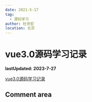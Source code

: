 ```yaml
---
date: 2021-5-17
tag:
  - 源码学习
author: 杜世宏
location: 北京
---
```


# vue3.0源码学习记录

**lastUpdated: 2023-7-27**

[vue3.0源码学习记录](https://www.kancloud.cn/dsh225/vue_javascript_source_code/2273179)
<!-- README.md -->
## Comment area

<Vssue />